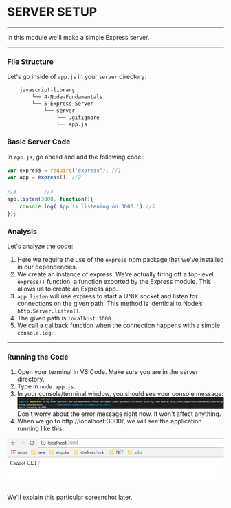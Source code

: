 # SERVER SETUP
---
In this module we'll make a simple Express server. 

<hr>

### File Structure
Let's go inside of `app.js` in your `server` directory:
```
    javascript-library
        └── 4-Node-Fundamentals
        └── 5-Express-Server
            └── server
                └── .gitignore
                └── app.js
```

### Basic Server Code
In `app.js`, go ahead and add the following code:
```js
var express = require('express'); //1
var app = express(); //2

//3         //4
app.listen(3000, function(){
	console.log('App is listening on 3000.') //5
});
```

### Analysis
Let's analyze the code:
1. Here we require the use of the `express` npm package that we've installed in our dependencies.
2. We create an instance of express. We're actually firing off a top-level `express()` function, a function exported by the Express module. This allows us to create an Express app.
3. `app.listen` will use express to start a UNIX socket and listen for connections on the given path. This method is identical to Node’s `http.Server.listen()`.
4. The given path is `localhost:3000`.
5. We call a callback function when the connection happens with a simple `console.log`.


<hr >

### Running the Code
1. Open your terminal in VS Code. Make sure you are in the server directory.
2. Type in `node app.js`.
3. In your console/terminal window, you should see your console message:
![screenshot](assets/03-node-appjs.png)
Don't worry about the error message right now. It won't affect anything.
4. When we go to http://localhost:3000/, we will see the application running like this:

![screenshot](assets/03-server-running-dom.png)

We'll explain this particular screenshot later.
